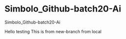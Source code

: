 # Simbolo_Github-batch20-Ai
Simbolo_Github-batch20-Ai


Hello testing
This is from new-branch from local 